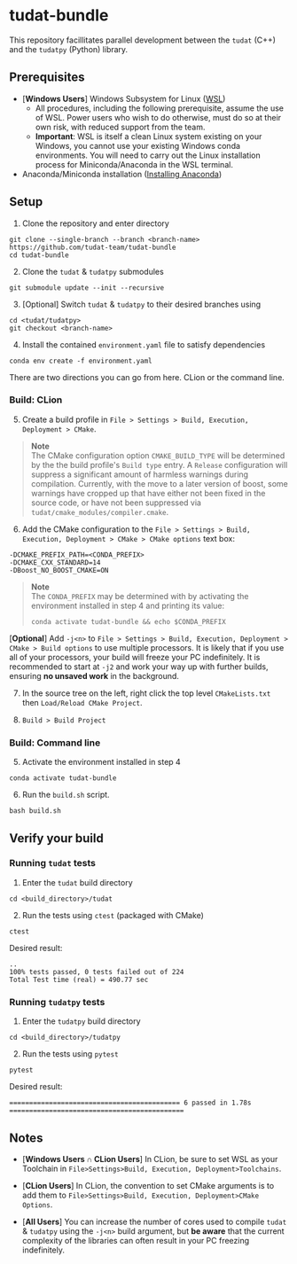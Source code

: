 # tudat-bundle

This repository facillitates parallel development between the `tudat` (C++) and the
`tudatpy` (Python) library.

## Prerequisites

- [**Windows Users**] Windows Subsystem for Linux ([WSL](https://docs.microsoft.com/en-us/windows/wsl/install-win10))
  - All procedures, including the following prerequisite, assume the use of WSL. Power users who wish to do otherwise,
    must do so at their own risk, with reduced support from the team.
  - **Important**: WSL is itself a clean Linux system existing on your Windows, you cannot use your existing Windows conda environments. You will need to carry out the Linux installation process for Miniconda/Anaconda in the WSL terminal.
- Anaconda/Miniconda installation ([Installing Anaconda](https://tudat-space.readthedocs.io/en/latest/_src_first_steps/tudat_py.html#installing-anaconda))

## Setup

1. Clone the repository and enter directory

````
git clone --single-branch --branch <branch-name> https://github.com/tudat-team/tudat-bundle
cd tudat-bundle
````

2. Clone the `tudat` & `tudatpy` submodules

````
git submodule update --init --recursive
````

3. [Optional] Switch `tudat` & `tudatpy` to their desired branches using

````
cd <tudat/tudatpy>
git checkout <branch-name>
````

4. Install the contained `environment.yaml` file to satisfy dependencies

````
conda env create -f environment.yaml
````

There are two directions you can go from here. CLion or the command line.

### Build: CLion

5. Create a build profile in `File > Settings > Build, Execution, Deployment > CMake`. 
> **Note** \
> The CMake configuration option `CMAKE_BUILD_TYPE` will be determined by the the build profile's `Build type` entry. 
> A `Release` configuration will suppress a significant amount of harmless warnings during compilation. Currently,
> with the move to a later version of boost, some warnings have cropped up that have either not been fixed in the 
> source code, or have not been suppressed via `tudat/cmake_modules/compiler.cmake`.

6. Add the CMake configuration to the `File > Settings > Build, Execution, Deployment > CMake > CMake options` text box:
   
```
-DCMAKE_PREFIX_PATH=<CONDA_PREFIX>
-DCMAKE_CXX_STANDARD=14
-DBoost_NO_BOOST_CMAKE=ON
```

> **Note** \
> The `CONDA_PREFIX` may be determined with by activating the environment installed in step 4 and printing its value:
> ````
> conda activate tudat-bundle && echo $CONDA_PREFIX
> ````

[**Optional**] Add `-j<n>` to `File > Settings > Build, Execution, Deployment > CMake > Build options` to use multiple
 processors. It is likely that if you use all of your processors, your build will freeze your PC indefinitely. It is
recommended to start at `-j2` and work your way up with further builds, ensuring **no unsaved work** in the background.

7. In the source tree on the left, right click the top level `CMakeLists.txt` then `Load/Reload CMake Project`.
   
8. `Build > Build Project`

### Build: Command line

5. Activate the environment installed in step 4

````
conda activate tudat-bundle
````

6. Run the `build.sh` script.

````
bash build.sh
````

## Verify your build

### Running `tudat` tests

1. Enter the `tudat` build directory
````
cd <build_directory>/tudat
````

2. Run the tests using `ctest` (packaged with CMake)
````
ctest
````

Desired result:
````
.. 
100% tests passed, 0 tests failed out of 224
Total Test time (real) = 490.77 sec
````

### Running `tudatpy` tests

1. Enter the `tudatpy` build directory
````
cd <build_directory>/tudatpy
````

2. Run the tests using `pytest`
````
pytest
````

Desired result:
````
=========================================== 6 passed in 1.78s ============================================
````

## Notes
- [**Windows Users ∩ CLion Users**] In CLion, be sure to set WSL as your Toolchain
  in `File>Settings>Build, Execution, Deployment>Toolchains`.

- [**CLion Users**] In CLion, the convention to set CMake arguments
  is to add them to `File>Settings>Build, Execution, Deployment>CMake Options`.
  
- [**All Users**] You can increase the number of cores used to compile `tudat` & `tudatpy` using the `-j<n>` 
  build argument, but **be aware** that the current complexity of the libraries can often result in your PC freezing indefinitely.

